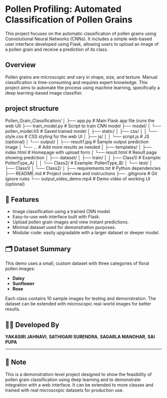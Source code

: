 # Pollen Profiling: Automated Classification of Pollen Grains

This project focuses on the automatic classification of pollen grains using Convolutional Neural Networks (CNNs). It includes a simple web-based user interface developed using Flask, allowing users to upload an image of a pollen grain and receive a prediction of its class.

##  Overview

Pollen grains are microscopic and vary in shape, size, and texture. Manual classification is time-consuming and requires expert knowledge. This project aims to automate the process using machine learning, specifically a deep learning-based image classifier.
## project structure 
Pollen_Grain_Classification/
│
├── app.py                          # Main Flask app file (runs the web UI)
├── train_model.py                 # Script to train CNN model
├── model/
│   └── pollen_model.h5            # Saved trained model
│
├── static/
│   ├── css/
│   │   └── style.css              # CSS styling for the web UI
│   ├── js/
│   │   └── script.js              # JS (optional)
│   └── output/
│       ├── result1.jpg            # Sample output prediction image
│       └── ...                    # Add more results as needed
│
├── templates/
│   ├── index.html                 # Homepage with upload form
│   └── result.html                # Result page showing prediction
│
├── dataset/
│   ├── train/
│   │   ├── Class1/                # Example: PollenType_A/
│   │   └── Class2/                # Example: PollenType_B/
│   └── test/
│       ├── Class1/
│       └── Class2/
│
├── requirements.txt              # Python dependencies
├── README.md                     # Project overview and instructions
├── .gitignore                    # Git ignore rules
└── output_video_demo.mp4         # Demo video of working UI (optional)

## 🌟 Features

- Image classification using a trained CNN model.
- Easy-to-use web interface built with Flask.
- Upload pollen grain images and view instant predictions.
- Minimal dataset used for demonstration purposes.
- Modular code: easily upgradable with a larger dataset or deeper model.

## 🗂️ Dataset Summary

This demo uses a small, custom dataset with three categories of floral pollen images:
- **Daisy**  
- **Sunflower**  
- **Rose**

Each class contains 10 sample images for testing and demonstration. The dataset can be extended with microscopic real-world images for better results.

## 🧑‍💻 Developed By

**YAKASIRI JAHNAVI**,
**SATHIGARI SURENDRA**,
**SAGARLA MANOHAR**,
**SAI PUPA**

---

## 📌 Note

This is a demonstration-level project designed to show the feasibility of pollen grain classification using deep learning and to demonstrate integration with a web interface. It can be extended to more classes and trained with real microscopic datasets for production use.

